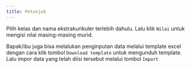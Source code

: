 ```yaml
---
title: Petunjuk
---
```


Pilih kelas dan nama ekstrakurikuler terlebih dahulu. Lalu klik <code class="bg-primary rounded-md px-2">Nilai</code> untuk mengisi nilai masing-masing murid.

Bapak/ibu juga bisa melalukan penginputan data melalui template excel dengan cara klik tombol <code class="bg-primary rounded-md px-2">Download template</code> untuk mengunduh template. Lalu impor data yang telah diisi tersebut melalui tombol <code class="bg-primary rounded-md px-2">Import</code>
